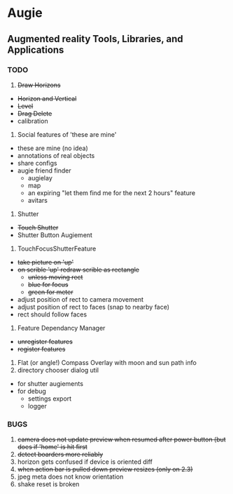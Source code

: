 Augie
=====
Augmented reality Tools, Libraries, and Applications
----------------------------------------------------

### TODO
1. ~~Draw Horizons~~
  * ~~Horizon and Vertical~~
  * ~~Level~~
  * ~~Drag Delete~~
  * calibration
1. Social features of 'these are mine'
  * these are mine (no idea)
  * annotations of real objects
  * share configs
  * augie friend finder
      * augielay
      * map
      * an expiring "let them find me for the next 2 hours" feature
      * avitars
1. Shutter
  * ~~Touch Shutter~~
  * Shutter Button Augiement
1. TouchFocusShutterFeature
  * ~~take picture on 'up'~~
  * ~~on scrible 'up' redraw scrible as rectangle~~
      * ~~unless moving rect~~
      * ~~blue for focus~~
      * ~~green for meter~~
  * adjust position of rect to camera movement
  * adjust position of rect to faces (snap to nearby face)
  * rect should follow faces
1. Feature Dependancy Manager
  * ~~unregister features~~
  * ~~register features~~
1. Flat (or angle!) Compass Overlay with moon and sun path info
1. directory chooser dialog util
  * for shutter augiements
  * for debug
    * settings export
    * logger

### BUGS
1. ~~camera does not update preview when resumed after 
   power button (but does if 'home' is hit first~~
1. ~~detect boarders more reliably~~
1. horizon gets confused if device is oriented diff
1. ~~when action bar is pulled down preview resizes (only on 2.3)~~
1. jpeg meta does not know orientation
1. shake reset is broken

